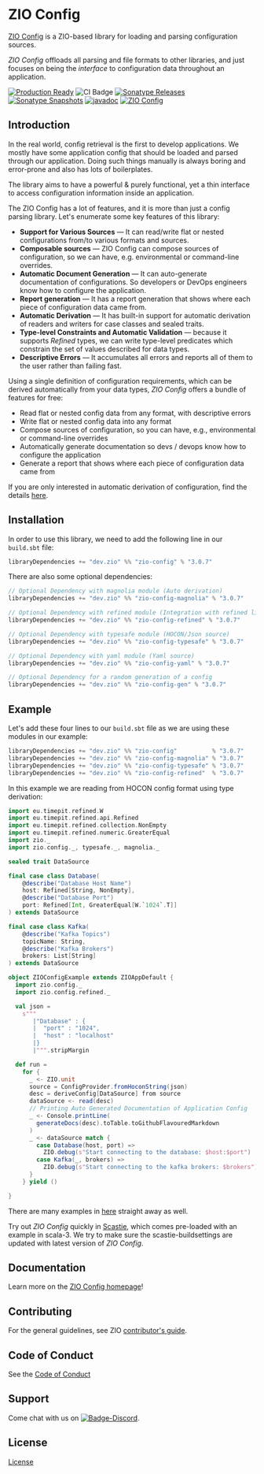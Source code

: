 [//]: # (This file was autogenerated using `zio-sbt-website` plugin via `sbt generateReadme` command.)
[//]: # (So please do not edit it manually. Instead, change "docs/index.md" file or sbt setting keys)
[//]: # (e.g. "readmeDocumentation" and "readmeSupport".)

# ZIO Config

[ZIO Config](https://zio.dev/zio-config/) is a ZIO-based library for loading and parsing configuration sources.

_ZIO Config_ offloads all parsing and file formats to other libraries, and just focuses on being the _interface_ to configuration data throughout an application.

[![Production Ready](https://img.shields.io/badge/Project%20Stage-Production%20Ready-brightgreen.svg)](https://github.com/zio/zio/wiki/Project-Stages) ![CI Badge](https://github.com/zio/zio-config/workflows/CI/badge.svg) [![Sonatype Releases](https://img.shields.io/nexus/r/https/oss.sonatype.org/dev.zio/zio-config_2.13.svg?label=Sonatype%20Release)](https://oss.sonatype.org/content/repositories/releases/dev/zio/zio-config_2.13/) [![Sonatype Snapshots](https://img.shields.io/nexus/s/https/oss.sonatype.org/dev.zio/zio-config_2.13.svg?label=Sonatype%20Snapshot)](https://oss.sonatype.org/content/repositories/snapshots/dev/zio/zio-config_2.13/) [![javadoc](https://javadoc.io/badge2/dev.zio/zio-config-docs_2.13/javadoc.svg)](https://javadoc.io/doc/dev.zio/zio-config-docs_2.13) [![ZIO Config](https://img.shields.io/github/stars/zio/zio-config?style=social)](https://github.com/zio/zio-config)

## Introduction

In the real world, config retrieval is the first to develop applications. We mostly have some application config that should be loaded and parsed through our application. Doing such things manually is always boring and error-prone and also has lots of boilerplates.

The library aims to have a powerful & purely functional, yet a thin interface to access configuration information inside an application. 

The ZIO Config has a lot of features, and it is more than just a config parsing library. Let's enumerate some key features of this library:

- **Support for Various Sources** — It can read/write flat or nested configurations from/to various formats and sources.
- **Composable sources** — ZIO Config can compose sources of configuration, so we can have, e.g. environmental or command-line overrides.
- **Automatic Document Generation** — It can auto-generate documentation of configurations. So developers or DevOps engineers know how to configure the application.
- **Report generation** — It has a report generation that shows where each piece of configuration data came from.
- **Automatic Derivation** — It has built-in support for automatic derivation of readers and writers for case classes and sealed traits.
- **Type-level Constraints and Automatic Validation** — because it supports _Refined_ types, we can write type-level predicates which constrain the set of values described for data types.
- **Descriptive Errors** — It accumulates all errors and reports all of them to the user rather than failing fast.

Using a single definition of configuration requirements, which can be derived automatically from your data types, _ZIO Config_ offers a bundle of features for free:

* Read flat or nested config data from any format, with descriptive errors
* Write flat or nested config data into any format
* Compose sources of configuration, so you can have, e.g., environmental or command-line overrides
* Automatically generate documentation so devs / devops know how to configure the application
* Generate a report that shows where each piece of configuration data came from

If you are only interested in automatic derivation of configuration, find the details [here](http://zio.dev/zio-config/automatic-derivation-of-config-descriptor).

## Installation

In order to use this library, we need to add the following line in our `build.sbt` file:

```scala
libraryDependencies += "dev.zio" %% "zio-config" % "3.0.7" 
```

There are also some optional dependencies:

```scala
// Optional Dependency with magnolia module (Auto derivation)
libraryDependencies += "dev.zio" %% "zio-config-magnolia" % "3.0.7"

// Optional Dependency with refined module (Integration with refined library)
libraryDependencies += "dev.zio" %% "zio-config-refined" % "3.0.7"

// Optional Dependency with typesafe module (HOCON/Json source)
libraryDependencies += "dev.zio" %% "zio-config-typesafe" % "3.0.7"

// Optional Dependency with yaml module (Yaml source)
libraryDependencies += "dev.zio" %% "zio-config-yaml" % "3.0.7"

// Optional Dependency for a random generation of a config
libraryDependencies += "dev.zio" %% "zio-config-gen" % "3.0.7"
```

## Example

Let's add these four lines to our `build.sbt` file as we are using these modules in our example:

```scala
libraryDependencies += "dev.zio" %% "zio-config"          % "3.0.7"
libraryDependencies += "dev.zio" %% "zio-config-magnolia" % "3.0.7"
libraryDependencies += "dev.zio" %% "zio-config-typesafe" % "3.0.7"
libraryDependencies += "dev.zio" %% "zio-config-refined"  % "3.0.7"
```

In this example we are reading from HOCON config format using type derivation:

```scala
import eu.timepit.refined.W
import eu.timepit.refined.api.Refined
import eu.timepit.refined.collection.NonEmpty
import eu.timepit.refined.numeric.GreaterEqual
import zio._
import zio.config._, typesafe._, magnolia._

sealed trait DataSource

final case class Database(
    @describe("Database Host Name")
    host: Refined[String, NonEmpty],
    @describe("Database Port")
    port: Refined[Int, GreaterEqual[W.`1024`.T]]
) extends DataSource

final case class Kafka(
    @describe("Kafka Topics")
    topicName: String,
    @describe("Kafka Brokers")
    brokers: List[String]
) extends DataSource

object ZIOConfigExample extends ZIOAppDefault {
  import zio.config._
  import zio.config.refined._

  val json =
    s"""
       |"Database" : {
       |  "port" : "1024",
       |  "host" : "localhost"
       |}
       |""".stripMargin

  def run =
    for {
      _ <- ZIO.unit
      source = ConfigProvider.fromHoconString(json)
      desc = deriveConfig[DataSource] from source
      dataSource <- read(desc)
      // Printing Auto Generated Documentation of Application Config
      _ <- Console.printLine(
        generateDocs(desc).toTable.toGithubFlavouredMarkdown
      )
      _ <- dataSource match {
        case Database(host, port) =>
          ZIO.debug(s"Start connecting to the database: $host:$port")
        case Kafka(_, brokers) =>
          ZIO.debug(s"Start connecting to the kafka brokers: $brokers")
      }
    } yield ()

}
```

There are many examples in [here](https://github.com/zio/zio-config/tree/master/examples/shared/src/main/scala/zio/config/examples) straight away as well.

Try out _ZIO Config_ quickly in [Scastie](https://scastie.scala-lang.org/WMlkdQeZQvm4yDyZ0pigJA), which comes pre-loaded with an example in scala-3. We try to make sure the scastie-buildsettings are updated with latest version of _ZIO Config_.

## Documentation

Learn more on the [ZIO Config homepage](https://zio.dev/zio-config/)!

## Contributing

For the general guidelines, see ZIO [contributor's guide](https://zio.dev/about/contributing).

## Code of Conduct

See the [Code of Conduct](https://zio.dev/about/code-of-conduct)

## Support

Come chat with us on [![Badge-Discord]][Link-Discord].

[Badge-Discord]: https://img.shields.io/discord/629491597070827530?logo=discord "chat on discord"
[Link-Discord]: https://discord.gg/2ccFBr4 "Discord"

## License

[License](LICENSE)
